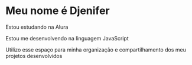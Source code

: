 # Meu nome é Djenifer

Estou estudando na Alura

Estou me desenvolvendo na linguagem JavaScript

Utilizo esse espaço para minha organização e compartilhamento dos meu projetos desenvolvidos
